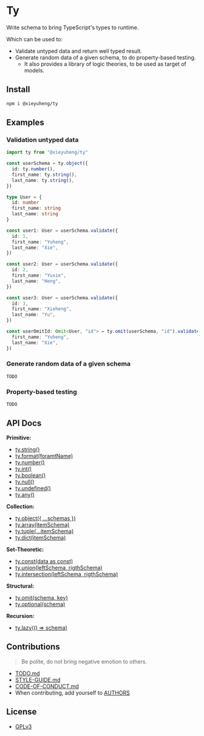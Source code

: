 # Ty

Write schema to bring TypeScript's types to runtime.

Which can be used to:
- Validate untyped data and return well typed result.
- Generate random data of a given schema, to do property-based testing.
  - It also provides a library of logic theories, to be used as target of models.

## Install

``` bash
npm i @xieyuheng/ty
```

## Examples

### Validation untyped data

``` typescript
import ty from "@xieyuheng/ty"

const userSchema = ty.object({
  id: ty.number(),
  first_name: ty.string(),
  last_name: ty.string(),
})

type User = {
  id: number
  first_name: string
  last_name: string
}

const user1: User = userSchema.validate({
  id: 1,
  first_name: "Yuheng",
  last_name: "Xie",
})

const user2: User = userSchema.validate({
  id: 2,
  first_name: "Yuxie",
  last_name: "Heng",
})

const user3: User = userSchema.validate({
  id: 3,
  first_name: "Xieheng",
  last_name: "Yu",
})

const userOmitId: Omit<User, "id"> = ty.omit(userSchema, "id").validate({
  first_name: "Yuheng",
  last_name: "Xie",
})
```

### Generate random data of a given schema

```
TODO
```

### Property-based testing

```
TODO
```

## API Docs

**Primitive:**
- [ty.string()](src/tests/string.test.ts)
- [ty.format(foramtName)](src/tests/format.test.ts)
- [ty.number()](src/tests/number.test.ts)
- [ty.int()](src/tests/int.test.ts)
- [ty.boolean()](src/tests/boolean.test.ts)
- [ty.null()](src/tests/null.test.ts)
- [ty.undefined()](src/tests/undefined.test.ts)
- [ty.any()](src/tests/any.test.ts)

**Collection:**
- [ty.object({ ...schemas })](src/tests/object.test.ts)
- [ty.array(itemSchema)](src/tests/array.test.ts)
- [ty.tuple(...itemSchema)](src/tests/tuple.test.ts)
- [ty.dict(itemSchema)](src/tests/dict.test.ts)

**Set-Theoretic:**
- [ty.const(data as const)](src/tests/const.test.ts)
- [ty.union(leftSchema, rigthSchema)](src/tests/union.ts)
- [ty.intersection(leftSchema, rigthSchema)](src/tests/intersection.test.ts)

**Structural:**
- [ty.omit(schema, key)](src/tests/omit.ts)
- [ty.optional(schema)](src/tests/optional.ts)

**Recursion:**
- [ty.lazy(() => schema)](src/tests/lazy.ts)

## Contributions

> Be polite, do not bring negative emotion to others.

- [TODO.md](TODO.md)
- [STYLE-GUIDE.md](STYLE-GUIDE.md)
- [CODE-OF-CONDUCT.md](CODE-OF-CONDUCT.md)
- When contributing, add yourself to [AUTHORS](AUTHORS)

## License

- [GPLv3](LICENSE)
